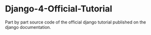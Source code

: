 # Django-4-Official-Tutorial
Part by part source code of the official django tutorial published on the django documentation.
